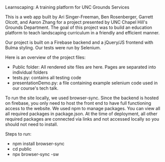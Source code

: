 Learnscaping: A training platform for UNC Grounds Services

This is a web app built by Ari Singer-Freeman, Ben Rosenberger, Garrett Olcott, and Aaron Zhang for a project presented by UNC Chapel Hill's Grounds Department. The goal of this project was to build an education platform to teach landscaping curriculum in a friendly and efficient manner.

Our project is built on a Firebase backend and a jQuery/JS frontend with Bulma styling. Our tests were run by Selenium.

Here is an overview of the project files:
  - Public folder: All rendered site files are here. Pages are separated into individual folders
  - tests.py: contains all testing code
  - presentationDemo.py: a file containing example selenium code used in our course's tech talk.

To run the site locally, we used browser-sync. Since the backend is hosted on firebase, you only need to host the front end to have full functioning access to the website.
We used npm to manage packages. You can view all all required packages in package.json. At the time of deployment, all other required packages are connected via links and not accessed locally so you should not need to install.

Steps to run:
  - npm install browser-sync
  - cd public
  - npx browser-sync -sw
